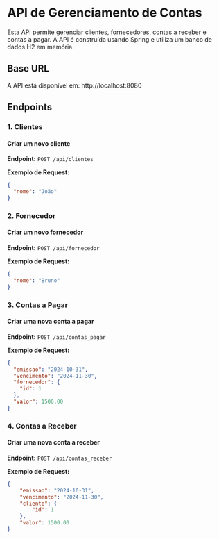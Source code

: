 # API de Gerenciamento de Contas

Esta API permite gerenciar clientes, fornecedores, contas a receber e contas a pagar. A API é construída usando Spring e utiliza um banco de dados H2 em memória.

## Base URL
A API está disponível em: 
http://localhost:8080



## Endpoints

### 1. Clientes

#### Criar um novo cliente

**Endpoint:** `POST /api/clientes`

**Exemplo de Request:**
```json
{
  "nome": "João"
}
```


### 2. Fornecedor

#### Criar um novo fornecedor

**Endpoint:** `POST /api/fornecedor`

**Exemplo de Request:**
```json
{
  "nome": "Bruno"
}

```

### 3. Contas a Pagar 

#### Criar uma nova conta a pagar

**Endpoint:** `POST /api/contas_pagar`

**Exemplo de Request:**
```json
{
  "emissao": "2024-10-31",
  "vencimento": "2024-11-30",
  "fornecedor": {
    "id": 1
  },
  "valor": 1500.00
}

```
### 4. Contas a Receber 

#### Criar uma nova conta a receber

**Endpoint:** `POST /api/contas_receber`

**Exemplo de Request:**
```json
{
    "emissao": "2024-10-31",
    "vencimento": "2024-11-30",
    "cliente": {
        "id": 1
    },
    "valor": 1500.00
}

```
